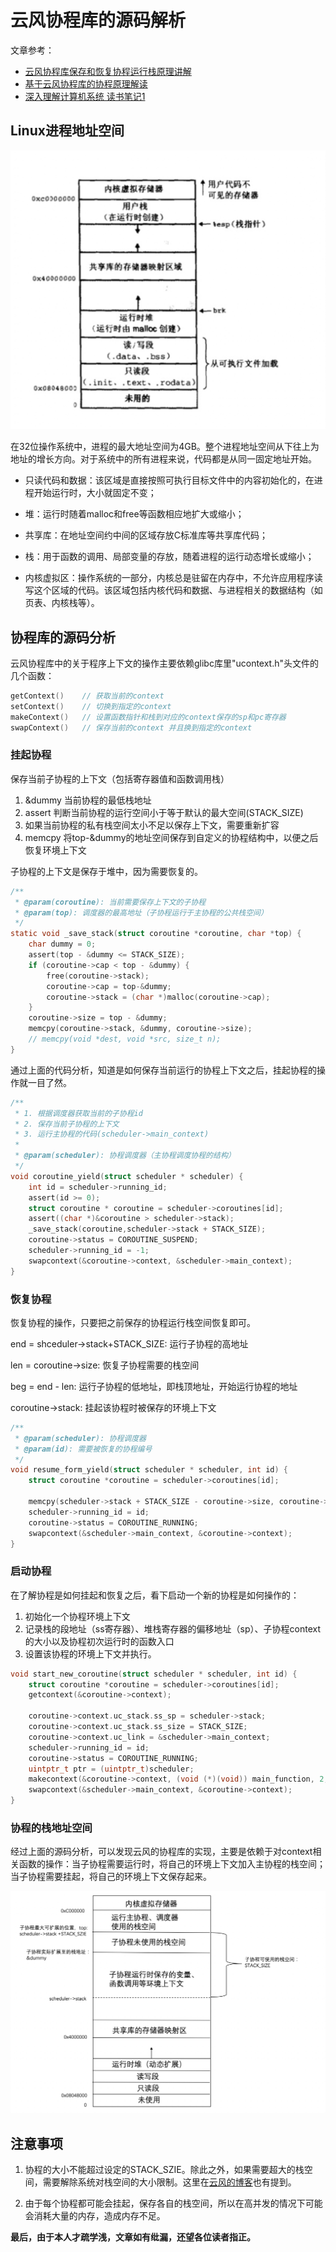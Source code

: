 # 云风协程库的源码解析

文章参考：

- [云风协程库保存和恢复协程运行栈原理讲解](https://blog.csdn.net/liushengxi_root/article/details/85114692)
- [基于云风协程库的协程原理解读
](https://blog.csdn.net/liushengxi_root/article/details/85114692)
- [深入理解计算机系统 读书笔记1](https://www.jianshu.com/p/86f9a36ed3dd)



## Linux进程地址空间

![Linux进程地址空间](./picture/进程地址空间.jpg)

在32位操作系统中，进程的最大地址空间为4GB。整个进程地址空间从下往上为地址的增长方向。对于系统中的所有进程来说，代码都是从同一固定地址开始。

- 只读代码和数据：该区域是直接按照可执行目标文件中的内容初始化的，在进程开始运行时，大小就固定不变；

- 堆：运行时随着malloc和free等函数相应地扩大或缩小；

- 共享库：在地址空间约中间的区域存放C标准库等共享库代码；

- 栈：用于函数的调用、局部变量的存放，随着进程的运行动态增长或缩小；

- 内核虚拟区：操作系统的一部分，内核总是驻留在内存中，不允许应用程序读写这个区域的代码。该区域包括内核代码和数据、与进程相关的数据结构（如页表、内核栈等）。


## 协程库的源码分析

云风协程库中的关于程序上下文的操作主要依赖glibc库里"ucontext.h"头文件的几个函数：

```c
getContext()	// 获取当前的context
setContext()	// 切换到指定的context
makeContext()	// 设置函数指针和栈到对应的context保存的sp和pc寄存器
swapContext()	// 保存当前的context 并且换到指定的context
```

### 挂起协程

保存当前子协程的上下文（包括寄存器值和函数调用栈）

 1. &dummy 当前协程的最低栈地址
 2. assert 判断当前协程的运行空间小于等于默认的最大空间(STACK_SIZE)
 3. 如果当前协程的私有栈空间太小不足以保存上下文，需要重新扩容
 4. memcpy 将top-&dummy的地址空间保存到自定义的协程结构中，以便之后恢复环境上下文
 
 子协程的上下文是保存于堆中，因为需要恢复的。

```c
/**
 * @param(coroutine): 当前需要保存上下文的子协程
 * @param(top): 调度器的最高地址（子协程运行于主协程的公共栈空间）
 */
static void _save_stack(struct coroutine *coroutine, char *top) {
    char dummy = 0;
    assert(top - &dummy <= STACK_SIZE);	
    if (coroutine->cap < top - &dummy) {
        free(coroutine->stack);
        coroutine->cap = top-&dummy;
        coroutine->stack = (char *)malloc(coroutine->cap);
    }
    coroutine->size = top - &dummy;
    memcpy(coroutine->stack, &dummy, coroutine->size);
    // memcpy(void *dest, void *src, size_t n);
}
```

通过上面的代码分析，知道是如何保存当前运行的协程上下文之后，挂起协程的操作就一目了然。

```c
/**
 * 1. 根据调度器获取当前的子协程id
 * 2. 保存当前子协程的上下文
 * 3. 运行主协程的代码(scheduler->main_context)
 * 
 * @param(scheduler): 协程调度器（主协程调度协程的结构）
 */
void coroutine_yield(struct scheduler * scheduler) {
    int id = scheduler->running_id;
    assert(id >= 0);
    struct coroutine * coroutine = scheduler->coroutines[id];
    assert((char *)&coroutine > scheduler->stack);
    _save_stack(coroutine,scheduler->stack + STACK_SIZE);
    coroutine->status = COROUTINE_SUSPEND;
    scheduler->running_id = -1;
    swapcontext(&coroutine->context, &scheduler->main_context);
}
```


### 恢复协程

恢复协程的操作，只要把之前保存的协程运行栈空间恢复即可。

 end = shceduler->stack+STACK_SIZE: 运行子协程的高地址
 
 len = coroutine->size: 恢复子协程需要的栈空间
 
 beg = end - len: 运行子协程的低地址，即栈顶地址，开始运行协程的地址
 
 coroutine->stack: 挂起该协程时被保存的环境上下文

```c
/**
 * @param(scheduler): 协程调度器
 * @param(id): 需要被恢复的协程编号
 */
void resume_form_yield(struct scheduler * scheduler, int id) {
	struct coroutine *coroutine = scheduler->coroutines[id];
	
	memcpy(scheduler->stack + STACK_SIZE - coroutine->size, coroutine->stack, coroutine->size);
	scheduler->running_id = id;
	coroutine->status = COROUTINE_RUNNING;
	swapcontext(&scheduler->main_context, &coroutine->context);
}
```

### 启动协程

在了解协程是如何挂起和恢复之后，看下启动一个新的协程是如何操作的：

1. 初始化一个协程环境上下文
2. 记录栈的段地址（ss寄存器）、堆栈寄存器的偏移地址（sp）、子协程context的大小以及协程初次运行时的函数入口
3. 设置该协程的环境上下文并执行。

```c
void start_new_coroutine(struct scheduler * scheduler, int id) {
	struct coroutine *coroutine = scheduler->coroutines[id];
    getcontext(&coroutine->context);
    
    coroutine->context.uc_stack.ss_sp = scheduler->stack;
    coroutine->context.uc_stack.ss_size = STACK_SIZE;
    coroutine->context.uc_link = &scheduler->main_context;
    scheduler->running_id = id;
    coroutine->status = COROUTINE_RUNNING;
    uintptr_t ptr = (uintptr_t)scheduler;
    makecontext(&coroutine->context, (void (*)(void)) main_function, 2, (uint32_t) ptr, (uint32_t) (ptr >> 32));
    swapcontext(&scheduler->main_context, &coroutine->context);
}
```

### 协程的栈地址空间

经过上面的源码分析，可以发现云风的协程库的实现，主要是依赖于对context相关函数的操作：当子协程需要运行时，将自己的环境上下文加入主协程的栈空间；当子协程需要挂起，将自己的环境上下文保存起来。

![](./picture/协程运行栈空间.jpeg)


## 注意事项

1. 协程的大小不能超过设定的STACK_SZIE。除此之外，如果需要超大的栈空间，需要解除系统对栈空间的大小限制。这里在[云风的博客](https://blog.codingnow.com/2012/07/c_coroutine.html)也有提到。

2. 由于每个协程都可能会挂起，保存各自的栈空间，所以在高并发的情况下可能会消耗大量的内存，造成内存不足。



**最后，由于本人才疏学浅，文章如有纰漏，还望各位读者指正。**